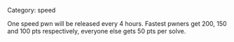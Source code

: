 Category: speed

One speed pwn will be released every 4 hours. Fastest pwners get 200, 150 and 100 pts respectively, everyone else gets 50 pts per solve.

